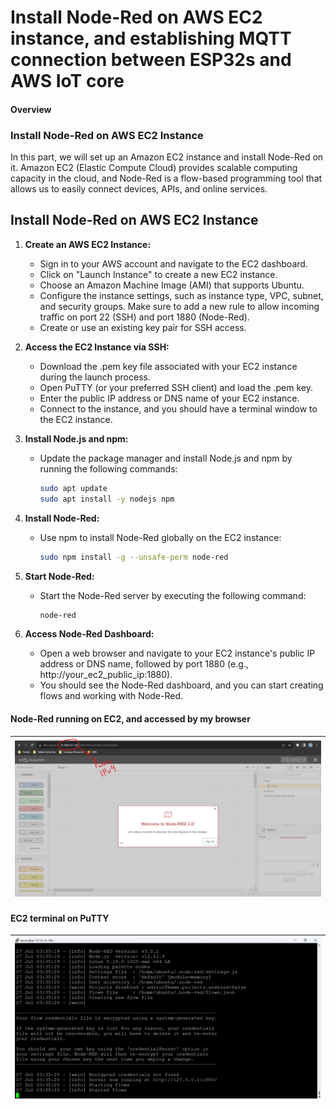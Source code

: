 # Install Node-Red on AWS EC2 instance, and establishing MQTT connection between ESP32s and AWS IoT core

#### Overview

### Install Node-Red on AWS EC2 Instance

In this part, we will set up an Amazon EC2 instance and install Node-Red on it. Amazon EC2 (Elastic Compute Cloud) provides scalable computing capacity 
in the cloud, and Node-Red is a flow-based programming tool that allows us to easily connect devices, APIs, and online services.

## Install Node-Red on AWS EC2 Instance

1. **Create an AWS EC2 Instance:**
   - Sign in to your AWS account and navigate to the EC2 dashboard.
   - Click on "Launch Instance" to create a new EC2 instance.
   - Choose an Amazon Machine Image (AMI) that supports Ubuntu.
   - Configure the instance settings, such as instance type, VPC, subnet, and security groups. Make sure to add a new rule to allow incoming traffic on port 22 (SSH) and port 1880 (Node-Red).
   - Create or use an existing key pair for SSH access.

2. **Access the EC2 Instance via SSH:**
   - Download the .pem key file associated with your EC2 instance during the launch process.
   - Open PuTTY (or your preferred SSH client) and load the .pem key.
   - Enter the public IP address or DNS name of your EC2 instance.
   - Connect to the instance, and you should have a terminal window to the EC2 instance.


3. **Install Node.js and npm:**
   - Update the package manager and install Node.js and npm by running the following commands:
     ```bash
     sudo apt update
     sudo apt install -y nodejs npm
     ```

4. **Install Node-Red:**
   - Use npm to install Node-Red globally on the EC2 instance:
     ```bash
     sudo npm install -g --unsafe-perm node-red
     ```

5. **Start Node-Red:**
   - Start the Node-Red server by executing the following command:
     ```bash
     node-red
     ```

6. **Access Node-Red Dashboard:**
   - Open a web browser and navigate to your EC2 instance's public IP address or DNS name, followed by port 1880 (e.g., http://your_ec2_public_ip:1880).
   - You should see the Node-Red dashboard, and you can start creating flows and working with Node-Red.
#### Node-Red running on EC2, and accessed by my browser
| ![Dashboard Example](img/node_red_ec2.png) |
|:----------------------------------:|

#### EC2 terminal on PuTTY
| ![Dashboard Example](img/ec2_on_my_laptop.png) |
|:----------------------------------:|

